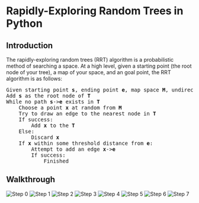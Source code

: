 # Rapidly-Exploring Random Trees in Python
## Introduction
The rapidly-exploring random trees (RRT) algorithm is a probabilistic method of searching a space. At a high level, given a starting point (the root node of your tree), a map of your space, and an goal point, the RRT algorithm is as follows:

<pre>
Given starting point <b>s</b>, ending point <b>e</b>, map space <b>M</b>, undirected graph <b>T</b>
Add <b>s</b> as the root node of <b>T</b>
While no path <b>s</b>-><b>e</b> exists in <b>T</b>
    Choose a point <b>x</b> at random from <b>M</b>
    Try to draw an edge to the nearest node in <b>T</b>
    If success:
        Add <b>x</b> to the <b>T</b>
    Else:
        Discard <b>x</b>
    If <b>x</b> within some threshold distance from <b>e</b>:
        Attempt to add an edge <b>x</b>-><b>e</b>
        If success:
            Finished
</pre>

## Walkthrough

![Step 0](/doc/img/RRT_example_0.png)
![Step 1](/doc/img/RRT_example_1.png)
![Step 2](/doc/img/RRT_example_2.png)
![Step 3](/doc/img/RRT_example_3.png)
![Step 4](/doc/img/RRT_example_4.png)
![Step 5](/doc/img/RRT_example_5.png)
![Step 6](/doc/img/RRT_example_6.png)
![Step 7](/doc/img/RRT_example_7.png)